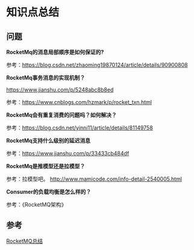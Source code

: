 # 知识点总结





## 问题



**RocketMq的消息局部顺序是如何保证的?**

参考：https://blog.csdn.net/zhaoming19870124/article/details/90900808



**RocketMq事务消息的实现机制？**

https://www.jianshu.com/p/5248abc8b8ed

参考：https://www.cnblogs.com/hzmark/p/rocket_txn.html



**RocketMq会有重复消费的问题吗？如何解决？**

参考：https://blog.csdn.net/yinni11/article/details/81149758



**RocketMq支持什么级别的延迟消息**

参考：https://www.jianshu.com/p/33433cb484df



**RocketMq是推模型还是拉模型？**

参考：拉模型吧。  http://www.mamicode.com/info-detail-2540005.html



**Consumer的负载均衡是怎么样的？**

参考：《RocketMQ架构》





## 参考

[RocketMQ总结](https://blog.csdn.net/javahongxi/article/details/84931747)